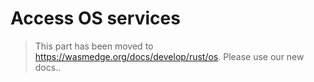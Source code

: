# Access OS services

> This part has been moved to  <https://wasmedge.org/docs/develop/rust/os>. Please use our new docs..
